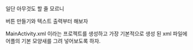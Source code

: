


일단 아무것도 할 줄 모르니

버튼 만들기와 텍스트 출력부터 해보자

MainActivity.xml 이라는 프로젝트를 생성하고 가장 기본적으로 생성 된 xml 파일에 
어플의 기본 모양새를 그려 넣어보도록 하자.

